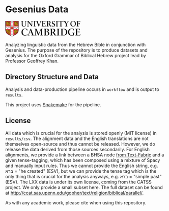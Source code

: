 # Gesenius Data

<a href="https://www.ames.cam.ac.uk"><img src="https://github.com/CambridgeSemiticsLab/nena_tf/blob/master/docs/images/CambridgeU_color.jpg" width="236" height="49"></a>

Analyzing linguistic data from the Hebrew Bible in conjunction with Gesenius. The purpose of the repository is to produce datasets and analysis for the Oxford Grammar of Biblical Hebrew project lead by Professor Geoffrey Khan.

## Directory Structure and Data

Analysis and data-production pipeline occurs in `workflow` and is output to `results`. 

This project uses [Snakemake](https://snakemake.readthedocs.io) for the pipeline. 

## License

All data which is crucial for the analysis is stored openly (MIT license) in `results/csv`. The alignment data
and the English translations are not themselves open-source and thus cannot be released. However,
we do release the data derived from those sources secondarily. For English alignments, we provide
a link between a BHSA node [from Text-Fabric](https://github.com/etcbc/bhsa/_master_/tf/c) and a 
given tense-tagging, which has been composed using a mixture of Spacy and manually input rules. Thus
we cannot provide the English string, e.g. ברא = "he created" (ESV), but we can provide the tense tag 
which is the only thing that is crucial for the analysis anyways, e.g. ברא = "simple past" (ESV).
The LXX data is under its own license, coming from the CATSS project. We only provide a small subset
here. The full dataset can be found at http://ccat.sas.upenn.edu/gopher/text/religion/biblical/parallel/.

As with any academic work, please cite when using this repository.
